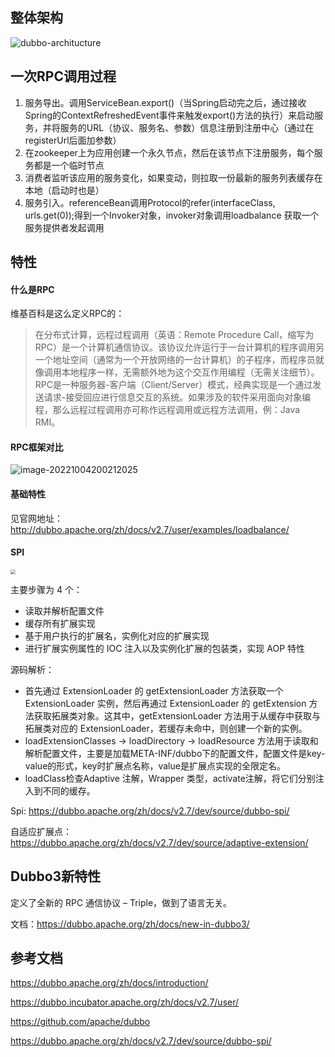 ## 整体架构

![dubbo-architucture](https://yusheng-picgo.oss-cn-beijing.aliyuncs.com/picgo/dubbo-architecture.jpg)

## 一次RPC调用过程

1. 服务导出。调用ServiceBean.export()（当Spring启动完之后，通过接收Spring的ContextRefreshedEvent事件来触发export()⽅法的执⾏）来启动服务，并将服务的URL（协议、服务名、参数）信息注册到注册中心（通过在registerUrl后面加参数）
2. 在zookeeper上为应用创建一个永久节点，然后在该节点下注册服务，每个服务都是一个临时节点
3. 消费者监听该应用的服务变化，如果变动，则拉取一份最新的服务列表缓存在本地（启动时也是）
4. 服务引入。referenceBean调用Protocol的refer(interfaceClass, urls.get(0));得到⼀个Invoker对象，invoker对象调用loadbalance 获取一个服务提供者发起调用 

## 特性

#### 什么是RPC

维基百科是这么定义RPC的： 

> 在分布式计算，远程过程调⽤（英语：Remote Procedure Call，缩写为 RPC）是⼀个计算机通信协议。该协议允许运⾏于⼀台计算机的程序调⽤另⼀个地址空间（通常为⼀个开放⽹络的⼀台计算机）的⼦程序，⽽程序员就像调⽤本地程序⼀样，⽆需额外地为这个交互作⽤编程（⽆需关注细节）。RPC是⼀种服务器-客户端（Client/Server）模式，经典实现是⼀个通过发送请求-接受回应进⾏信息交互的系统。如果涉及的软件采⽤⾯向对象编程，那么远程过程调⽤亦可称作远程调⽤或远程⽅法调⽤，例：Java RMI。 

#### RPC框架对比

![image-20221004200212025](https://yusheng-picgo.oss-cn-beijing.aliyuncs.com/picgo/image-20221004200212025.png)

#### 基础特性

见官网地址：http://dubbo.apache.org/zh/docs/v2.7/user/examples/loadbalance/ 

#### SPI

<img src="https://yusheng-picgo.oss-cn-beijing.aliyuncs.com/picgo/image-20221004215757104.png" style="zoom:50%;" />

主要步骤为 4 个：

- 读取并解析配置文件
- 缓存所有扩展实现
- 基于用户执行的扩展名，实例化对应的扩展实现
- 进行扩展实例属性的 IOC 注入以及实例化扩展的包装类，实现 AOP 特性

源码解析：

- 首先通过 ExtensionLoader 的 getExtensionLoader 方法获取一个 ExtensionLoader 实例，然后再通过 ExtensionLoader 的 getExtension 方法获取拓展类对象。这其中，getExtensionLoader 方法用于从缓存中获取与拓展类对应的 ExtensionLoader，若缓存未命中，则创建一个新的实例。
- loadExtensionClasses -> loadDirectory -> loadResource 方法用于读取和解析配置文件，主要是加载META-INF/dubbo下的配置文件，配置文件是key-value的形式，key时扩展点名称，value是扩展点实现的全限定名。
- loadClass检查Adaptive 注解，Wrapper 类型，activate注解，将它们分别注入到不同的缓存。

Spi: https://dubbo.apache.org/zh/docs/v2.7/dev/source/dubbo-spi/

自适应扩展点：https://dubbo.apache.org/zh/docs/v2.7/dev/source/adaptive-extension/

## Dubbo3新特性

定义了全新的 RPC 通信协议 – Triple，做到了语言无关。

文档：https://dubbo.apache.org/zh/docs/new-in-dubbo3/

## 参考文档

https://dubbo.apache.org/zh/docs/introduction/

https://dubbo.incubator.apache.org/zh/docs/v2.7/user/

https://github.com/apache/dubbo

https://dubbo.apache.org/zh/docs/v2.7/dev/source/dubbo-spi/